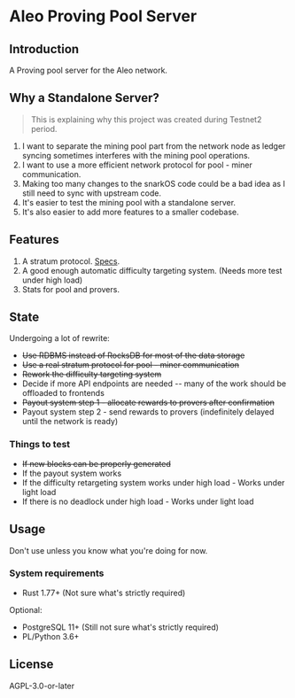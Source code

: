 # Aleo Proving Pool Server

## Introduction

A Proving pool server for the Aleo network.

## Why a Standalone Server?

> This is explaining why this project was created during Testnet2 period.

1. I want to separate the mining pool part from the network node as ledger syncing sometimes interferes with the mining pool operations.
2. I want to use a more efficient network protocol for pool - miner communication. 
3. Making too many changes to the snarkOS code could be a bad idea as I still need to sync with upstream code.
4. It's easier to test the mining pool with a standalone server.
5. It's also easier to add more features to a smaller codebase.

## Features

1. A stratum protocol. [Specs](stratum/spec.md).
2. A good enough automatic difficulty targeting system. (Needs more test under high load)
3. Stats for pool and provers.

## State

Undergoing a lot of rewrite:

- ~~Use RDBMS instead of RocksDB for most of the data storage~~
- ~~Use a real stratum protocol for pool - miner communication~~
- ~~Rework the difficulty targeting system~~
- Decide if more API endpoints are needed -- many of the work should be offloaded to frontends
- ~~Payout system step 1 - allocate rewards to provers after confirmation~~
- Payout system step 2 - send rewards to provers (indefinitely delayed until the network is ready)

### Things to test

* ~~If new blocks can be properly generated~~
* If the payout system works
* If the difficulty retargeting system works under high load - Works under light load
* If there is no deadlock under high load - Works under light load

## Usage

Don't use unless you know what you're doing for now.

### System requirements

- Rust 1.77+ (Not sure what's strictly required)

Optional:

- PostgreSQL 11+ (Still not sure what's strictly required)
- PL/Python 3.6+

## License

AGPL-3.0-or-later
